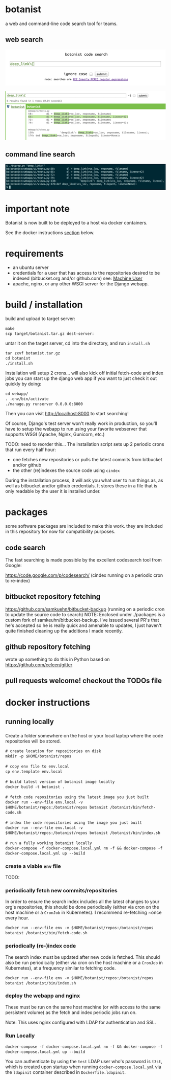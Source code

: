 # botanist
a web and command-line code search tool for teams.

## web search
![botanist-search-main](docs/botanist-search-main.png)

![botanist-search-results](docs/botanist-search-results.png)

## command line search
![botanist-btgrep-command-line](docs/botanist-btgrep-command-line.png)

# important note
Botanist is now built to be deployed to a host via docker containers.

See the docker instructions [section](#docker-instructions) below.

# requirements

* an ubuntu server
* credentials for a user that has access to the repositories desired to be indexed (bitbucket.org and/or github.com) see: [Machine User](https://developer.github.com/guides/managing-deploy-keys/#machine-users)
* apache, nginx, or any other WSGI server for the Django webapp.

# build / installation

build and upload to target server:

```
make
scp target/botanist.tar.gz dest-server:
```

untar it on the target server, cd into the directory, and run `install.sh`

```
tar zxvf botanist.tar.gz
cd botanist
./install.sh

```

Installation will setup 2 crons…
will also kick off initial fetch-code and index jobs
you can start up the django web app if you want to just check it out quickly by doing:

```
cd webapp/
. .env/bin/activate
./manage.py runserver 0.0.0.0:8000
```

Then you can visit [http://localhost:8000](http://localhost:8000) to start searching!

Of course, Django's test server won't really work in production, so you'll have to setup the webapp to run using your favorite webserver that supports WSGI (Apache, Nginx, Gunicorn, etc.)

TODO: need to reorder this...
The installation script sets up 2 periodic crons that run every half hour:

* one fetches new repositories or pulls the latest commits from bitbucket and/or github
* the other (re)indexes the source code using `cindex`

During the installation process, it will ask you what user to run things
as, as well as bitbucket and/or github credentials. It stores these
in a file that is only readable by the user it is installed under.

# packages

some software packages are included to make this work. they are included
in this repository for now for compatibility purposes.

## code search
The fast searching is made possible by the excellent codesearch tool
from Google:

https://code.google.com/p/codesearch/
(cindex running on a periodic cron to re-index)

## bitbucket repository fetching
https://github.com/samkuehn/bitbucket-backup
(running on a periodic cron to update the source code to search)
NOTE: Enclosed under ./packages is a custom fork of
samkeuhn/bitbucket-backup. I've issued several PR's that he's accepted
so he is really quick and amenable to updates, I just haven't quite
finished cleaning up the additions I made recently.

## github repository fetching
wrote up something to do this in Python based on
https://github.com/celeen/gitter

## pull requests welcome! checkout the TODOs file

# docker instructions

## running locally
### 

Create a folder somewhere on the host or your local laptop where the code repositories will be stored.

```
# create location for repositories on disk
mkdir -p $HOME/botanist/repos

# copy env file to env.local
cp env.template env.local

# build latest version of botanist image locally
docker build -t botanist .

# fetch code repositories using the latest image you just built
docker run --env-file env.local -v $HOME/botanist/repos:/botanist/repos botanist /botanist/bin/fetch-code.sh

# index the code repositories using the image you just built
docker run --env-file env.local -v $HOME/botanist/repos:/botanist/repos botanist /botanist/bin/index.sh

# run a fully working botanist locally
docker-compose -f docker-compose.local.yml rm -f && docker-compose -f docker-compose.local.yml up --build
```

### create a viable `env` file

TODO:

### periodically fetch new commits/repositories

In order to ensure the search index includes all the latest changes to your org's repositories, this should be done periodically (either via cron on the host machine or a `CronJob` in Kubernetes). I recommend re-fetching ~once every hour.

```
docker run --env-file env -v $HOME/botanist/repos:/botanist/repos botanist /botanist/bin/fetch-code.sh
```

### periodically (re-)index code
The search index must be updated after new code is fetched. This should also be run periodically (either via cron on the host machine or a `CronJob` in Kubernetes), at a frequency similar to fetching code.

```
docker run --env-file env -v $HOME/botanist/repos:/botanist/repos botanist /botanist/bin/index.sh
```

### deploy the webapp and nginx

These must be run on the same host machine (or with access to the same persistent volume) as the fetch and index periodic jobs run on.

Note: This uses nginx configured with LDAP for authentication and SSL.

### Run Locally
```
docker-compose -f docker-compose.local.yml rm -f && docker-compose -f docker-compose.local.yml up --build
```

You can authenticate by using the `test` LDAP user who's password is `t3st`, which is created upon startup when running `docker-compose.local.yml` via the `ldapinit` container described in `Dockerfile.ldapinit`.